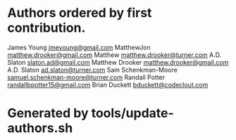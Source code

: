 # Authors ordered by first contribution.

James Young <jmeyoung@gmail.com>
MatthewJon <matthew.drooker@gmail.com>
Matthew <matthew.drooker@turner.com>
A.D. Slaton <slaton.ad@gmail.com>
Matthew Drooker <matthew.drooker@gmail.com>
A.D. Slaton <ad.slaton@turner.com>
Sam Schenkman-Moore <samuel.schenkman-moore@turner.com>
Randall Potter <randallbpotter15@gmail.com>
Brian Duckett <bduckett@codeclout.com>

# Generated by tools/update-authors.sh
